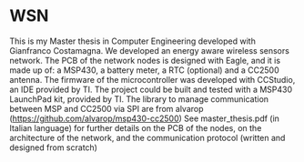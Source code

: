# WSN

This is my Master thesis in Computer Engineering developed with Gianfranco Costamagna.
We developed an energy aware wireless sensors network. The PCB of the network nodes is designed with Eagle, and it is made up of: a MSP430, a battery meter, a RTC (optional) and a CC2500 antenna.
The firmware of the microcontroller was developed with CCStudio, an IDE provided by TI.
The project could be built and tested with a MSP430 LaunchPad kit, provided by TI.
The library to manage communication between MSP and CC2500 via SPI are from alvarop (https://github.com/alvarop/msp430-cc2500)
See master_thesis.pdf (in Italian language) for further details on the PCB of the nodes, on the architecture of the network, and the communication protocol (written and designed from scratch) 
